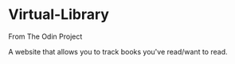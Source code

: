 # Virtual-Library

From The Odin Project

A website that allows you to track books you've read/want to read.
